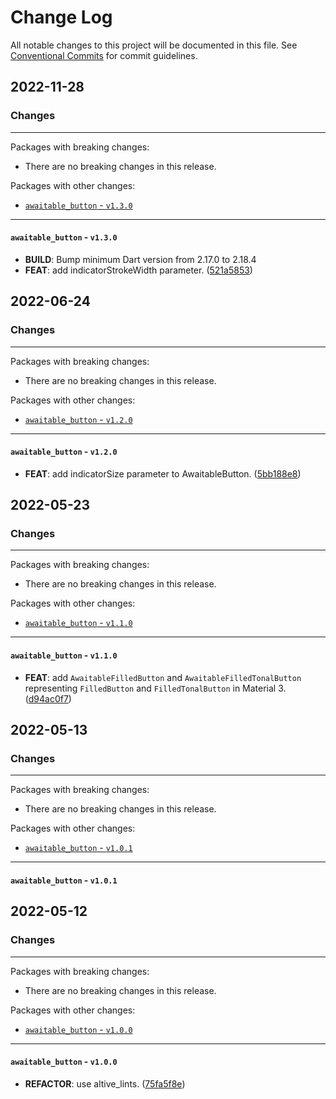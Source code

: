 # Change Log

All notable changes to this project will be documented in this file.
See [Conventional Commits](https://conventionalcommits.org) for commit guidelines.

## 2022-11-28

### Changes

---

Packages with breaking changes:

 - There are no breaking changes in this release.

Packages with other changes:

 - [`awaitable_button` - `v1.3.0`](#awaitable_button---v130)

---

#### `awaitable_button` - `v1.3.0`

 - **BUILD**: Bump minimum Dart version from 2.17.0 to 2.18.4
 - **FEAT**: add indicatorStrokeWidth parameter. ([521a5853](https://github.com/altive/flutter_widgets/commit/521a5853a71b26561fb61b99f17f11814fa24c64))


## 2022-06-24

### Changes

---

Packages with breaking changes:

 - There are no breaking changes in this release.

Packages with other changes:

 - [`awaitable_button` - `v1.2.0`](#awaitable_button---v120)

---

#### `awaitable_button` - `v1.2.0`

 - **FEAT**: add indicatorSize parameter to AwaitableButton. ([5bb188e8](https://github.com/altive/flutter_widgets/commit/5bb188e8d506383ebb2706eec7ac87638b10a71f))


## 2022-05-23

### Changes

---

Packages with breaking changes:

 - There are no breaking changes in this release.

Packages with other changes:

 - [`awaitable_button` - `v1.1.0`](#awaitable_button---v110)

---

#### `awaitable_button` - `v1.1.0`

 - **FEAT**: add `AwaitableFilledButton` and `AwaitableFilledTonalButton` representing `FilledButton` and `FilledTonalButton` in Material 3. ([d94ac0f7](https://github.com/altive/flutter_widgets/commit/d94ac0f75047404b28c5f116c099badbc69c1fc1))


## 2022-05-13

### Changes

---

Packages with breaking changes:

 - There are no breaking changes in this release.

Packages with other changes:

 - [`awaitable_button` - `v1.0.1`](#awaitable_button---v101)

---

#### `awaitable_button` - `v1.0.1`


## 2022-05-12

### Changes

---

Packages with breaking changes:

 - There are no breaking changes in this release.

Packages with other changes:

 - [`awaitable_button` - `v1.0.0`](#awaitable_button---v100)

---

#### `awaitable_button` - `v1.0.0`

 - **REFACTOR**: use altive_lints. ([75fa5f8e](https://github.com/altive/flutter_widgets/commit/75fa5f8e0546b823ca17038852d70bb68c49eb8f))

